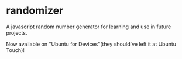 randomizer
===================

A javascript random number generator for learning and use in future projects.

Now available on "Ubuntu for Devices"(they should've left it at Ubuntu Touch)!
